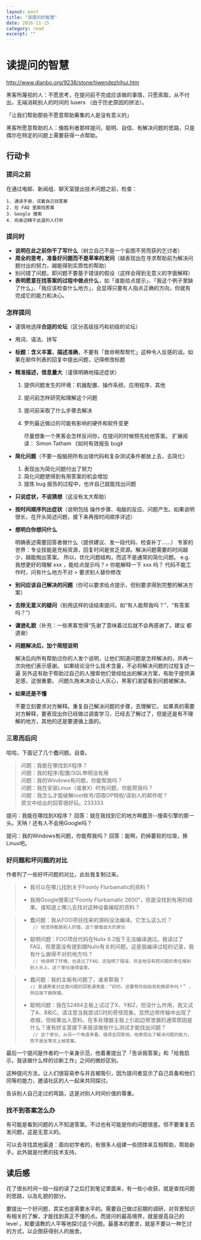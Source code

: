 ```yaml
---
layout: post
title: "读提问的智慧" 
date: 2016-11-15 
category: read 
excerpt: ""
---
```


# 读提问的智慧

http://www.dianbo.org/9238/stone/tiwendezhihui.htm

黑客所蔑视的人：不愿思考，在提问前不完成应该做的事情，只愿索取，从不付出，无端消耗别人的时间的 lusers （由于历史原因的拼法）。

「让我们帮助那些不愿意帮助筹集的人是没有意义的」

黑客所愿意帮助的人：像胜利者那样提问，聪明、自信、有解决问题的思路，只是偶尔在特定的问题上需要获得一点帮助。

## 行动卡

### 提问之前

在通过电邮、新闻组、聊天室提出技术问题之前，检查：

	1. 通读手册，试着自己找答案
	2. 在 FAQ 里面找答案
	3. Google 搜索
	4. 向身边精于此道的人打听


### 提问时

- **说明在此之前你干了写什么**（树立自己不是一个妄图不劳而获的乞讨者）
- **周全的思考，准备好问题而不是草率的发问**（越表现出在寻求帮助前为解决问题付出的努力，越能得到实质性的帮助）
- 别问错了问题，即问题不要基于错误的假设（这样会得到无意义的字面解释）
- **表明愿意在找答案的过程中做点什么**，如「谁能给点提示」、「我这个例子里缺了什么」、「我应该检查什么地方」，会显得只要有人指点正确的方向，你就有完成它的能力和决心。

### 怎样提问
- 谨慎地选择**合适的论坛**（区分高级技巧和初级的论坛）
- 用词、语法、拼写
- **标题：含义丰富、描述准确**，不要有「救命啊帮帮忙」这种令人反感的话。如果在邮件列表的回复中提出问题，记得修改标题
- **精准描述，信息量大**（谨慎明确地描述症状）

  1. 提供问题发生的环境：机器配置、操作系统、应用程序、其他
  2. 提问前怎样研究和理解这个问题
  3. 提问前采取了什么步骤去解决
  4. 罗列最近做过的可能有影响的硬件和软件变更

     尽量想象一个黑客会怎样反问你，在提问的时候预先给他答案。
     扩展阅读： Simon Tatham 《如何有效报告 bug》

- **简化问题**（不要一股脑把所有出错代码和复杂测试条件都放上去，去简化）

  1. 表现出为简化问题付出了努力
  2. 简化问题使得到有用答案的机会增加
  3. 提炼 bug 报告的过程中，也许自己就能找出问题

- **只说症状，不说猜想**（这没有太大帮助）
- **按时间顺序列出症状**（说明包括 操作步骤、电脑的反应、问题产生。如果说明很长，在开头简述问题，接下来再按时间顺序详述）
- **想明白你想问什么**
   
   明确表述需要回答者做什么（提供建议、发一段代码、检查补丁……）
   专家的世界：专业技能是充裕资源，回复时间是贫乏资源。解决问题需要的时间越少，越能掏出答案。
   所以，优化问题结构，而这不是通常的简化问题。
   e.g. 
   我想更好的理解 xxx ，能给点提示吗？> 你能解释一下 xxx 吗？
   代码不能工作时，问有什么地方不对 > 要求别人替你修改
   
- **别问应该自己解决的问题**（你可以要求给点提示，但别要求得到完整的解决方案）
- **去除无意义的疑问**（别用这样的话结束提问，如“有人能帮我吗？”、“有答案吗？”）
- **谦逊礼貌**（补充：一些黑客觉得“先谢了意味着过后就不会再感谢了。建议 都道谢）
- **问题解决后，加个简短说明**
   
   解决后向所有帮助过你的人发个说明，让他们知道问题是怎样解决的，并再一次向他们表示感谢。
   如果结论没什么技术含量，不必将解决问题的过程复述一遍
   另外这有助于帮助过自己的人搜索他们曾经给出的解决方案，有助于提供满足感，这很重要。
   问题久拖未决会让人灰心，黑客们渴望看到问题被解决。
- **如果还是不懂**
   
   不要立刻要求对方解释。重复自己解决问题的步骤，去理解它。
   如果真的需要对方解释，要表现出你已经做过调查学习，已经去了解过了，但是还是有不理解的地方，其他的还是要遵循上面的。

### 三思而后问
哈哈，下面记了几个蠢问题。自查。

> 问题：我能在哪找到X程序？   
> 问题：我的程序/配置/SQL申明没有用   
> 问题：我的Windows有问题，你能帮我吗？   
> 问题：我在安装Linux（或者X）时有问题，你能帮我吗？   
> 问题：我怎么才能破解root帐号/窃取OP特权/读别人的邮件呢？  
> 原文中给出的回答很好玩。233333  

提问：我能在哪找到X程序？ 
回答：就在我找到它的地方啊蠢货--搜索引擎的那一头。天呐！还有人不会用Google吗？

提问：我的Windows有问题，你能帮我吗？ 
回答：能啊，扔掉萎软的垃圾，换Linux吧。

### 好问题和坏问题的对比
作者列了一些好坏问题的对比，此处我复制过来。

> - 我可以在哪儿找到关于Foonly Flurbamatic的资料？ 
>
> - 我用Google搜索过“Foonly Flurbamatic 2600”，但是没找到有用的结果。谁知道上哪儿去找对这种设备编程的资料？ 


> - 蠢问题：我从FOO项目找来的源码没法编译。它怎么这么烂？    
> ` // 他觉得都是别人的错，这个傲慢自大的家伙` 
>
> - 聪明问题：FOO项目代码在Nulix 6.2版下无法编译通过。我读过了FAQ，但里面没有提到跟Nulix有关的问题。这是我编译过程的记录，我有什么做得不对的地方吗？   
> ` // 他讲明了环境，也读过了FAQ，还指明了错误，并且他没有把问题的责任推到别人头上，这个家伙值得留意。` 


> - 蠢问题：我的主板有问题了，谁来帮我？    
> `// 普通黑客对这类问题的回答通常是：“好的，还要帮你拍拍背和换尿布吗？” ，然后按下删除键。` 
>
> - 聪明问题：我在S2464主板上试过了X、Y和Z，但没什么作用，我又试了A、B和C。请注意当我尝试C时的奇怪现象。显然边带传输中出现了收缩，但结果出人意料。在多处理器主板上引起边带泄漏的通常原因是什么？谁有好主意接下来我该做些什么测试才能找出问题？     
> ` // 这个家伙，从另一个角度来看，值得去回答他。他表现出了解决问题的能力，而不是坐等天上掉答案。` 

最后一个提问是作者的一个亲身示范，他着重提出了「告诉我答案」和「给我启示，我该做什么样的诊断工作」之间的微妙区别。

这种提问方法，让人们很容易参与并且被吸引，因为提问者显示了自己具备和他们同等的能力，邀请社区的人一起来共同探讨。

告诉别人自己走过的弯路，这是对别人时间价值的尊重。

### 找不到答案怎么办
有可能是看到问题的人不知道答案。不过也有可能是你的问题很差。但不要重复去发问题，这是无意义的。

可以去寻找其他渠道：面向初学者的，有很多人组建一些团体来互相帮助，帮助新手。此外就是付费的技术支持。

## 读后感
花了很长时间一段一段的读了之后打到笔记里面来，有一些小收获，就是查找问题的思路，以及礼貌的部分。

要提出一个好问题，其实也是需要水平的。需要自己做过前期的调研，对背景知识有相关的了解，才能找到真正不懂的点。而提问的最高境界，就是提高自己的 level ，和要请教的人平等地探讨这个问题。最基本的要求，就是不要以一种乞讨的方式，以企图获得别人的施舍。
